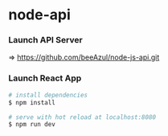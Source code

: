 # node-api

### Launch API Server
=> https://github.com/beeAzul/node-js-api.git

### Launch React App
```bash
# install dependencies
$ npm install

# serve with hot reload at localhost:8080
$ npm run dev
```
